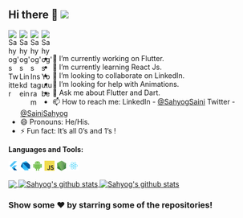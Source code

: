 ## Hi there 👋  ![](https://komarev.com/ghpvc/?username=thephenomenal10)


<a href="https://twitter.com/SainiSahyog">
  <img align="left" alt="Sahyog's Twitter" width="22px" src="https://cdn.jsdelivr.net/npm/simple-icons@v3/icons/twitter.svg" />
</a>
<a href="https://www.linkedin.com/in/sahyog-saini-4b511617b/">
  <img align="left" alt="Sahyog's Linkdein" width="22px" src="https://cdn.jsdelivr.net/npm/simple-icons@v3/icons/linkedin.svg" />
</a>

<a href="https://www.instagram.com/the_phenomenal.__/">
  <img align="left" alt="Sahyog's Instagram" width="22px" src="https://cdn.jsdelivr.net/npm/simple-icons@v3/icons/instagram.svg" />
</a>
<a href="https://www.youtube.com/channel/UC-7FC_njP5pzjnQZah6YmfQ?view_as=subscriber">
  <img align="left" alt="Sahyog's Youtube" width="22px" src="https://cdn.jsdelivr.net/npm/simple-icons@v3/icons/youtube.svg" />
</a>

<br/>
<br/>


- 🔭 I’m currently working on Flutter.
- 🌱 I’m currently learning React Js.
- 👯 I’m looking to collaborate on LinkedIn.
- 🤔 I’m looking for help with Animations.
- 💬 Ask me about Flutter and Dart. 
- 📫 How to reach me:  LinkedIn - [@SahyogSaini](https://www.linkedin.com/in/sahyog-saini-4b511617b/)   Twitter - [@SainiSahyog](https://twitter.com/SainiSahyog) 
- 😄 Pronouns: He/His.
- ⚡ Fun fact: It’s all 0’s and 1’s !

**Languages and Tools:**  

<code><img height="20" src="https://raw.githubusercontent.com/github/explore/80688e429a7d4ef2fca1e82350fe8e3517d3494d/topics/flutter/flutter.png"></code>
<code><img height="20" src="https://raw.githubusercontent.com/github/explore/80688e429a7d4ef2fca1e82350fe8e3517d3494d/topics/dart/dart.png"></code>
<code><img height="20" src="https://raw.githubusercontent.com/github/explore/80688e429a7d4ef2fca1e82350fe8e3517d3494d/topics/android/android.png"></code>
<code><img height="20" src="https://raw.githubusercontent.com/github/explore/80688e429a7d4ef2fca1e82350fe8e3517d3494d/topics/javascript/javascript.png"></code>
<code><img height="20" src="https://raw.githubusercontent.com/github/explore/80688e429a7d4ef2fca1e82350fe8e3517d3494d/topics/nodejs/nodejs.png"></code> 
<code><img height="20" src="https://raw.githubusercontent.com/github/explore/80688e429a7d4ef2fca1e82350fe8e3517d3494d/topics/react/react.png"></code> 

<a href="https://github.com/thephenomenal10">
  <img align="center" src="https://github-readme-stats.vercel.app/api/top-langs/?username=thephenomenal10&theme=dark&hide_langs_below=1" />
</a>
<a href="https://github.com/thephenomenal10">
 <img align="center" src="https://github-readme-stats.vercel.app/api?username=thephenomenal10&show_icons=true&theme=dark&line_height=27" alt="Sahyog's github stats"/>
</a>

<a href="https://github.com/thephenomenal10">
 <img align="center" src="https://github-readme-stats.vercel.app/api/wakatime?username=thephenomenal&theme=dark&v=2&layout=compact" alt="Sahyog's github stats"/>
</a>

### Show some ❤️ by starring some of the repositories!

</div>
